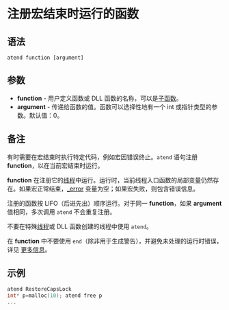 # 注册宏结束时运行的函数

## 语法

```
atend function [argument]
```

## 参数

- **function** - 用户定义函数或 DLL 函数的名称，可以是[子函数](../Language/IDP_DIR_SUB.md)。
- **argument** - 传递给函数的值。函数可以选择性地有一个 int 或指针类型的参数。默认值：0。

## 备注

有时需要在宏结束时执行特定代码，例如宏因错误终止。`atend` 语句注册 **function**，以在当前宏结束时运行。

**function** 在注册它的[线程](../Other/IDP_THREADS.md)中运行。运行时，当前线程入口函数的局部变量仍然存在。如果宏正常结束，[_error](IDP_ERR.md) 变量为空；如果宏失败，则包含错误信息。

注册的函数按 LIFO（后进先出）顺序运行。对于同一 **function**，如果 **argument** 值相同，多次调用 `atend` 不会重复注册。

不要在特殊[线程](../Other/IDP_THREADS.md)或 DLL 函数创建的线程中使用 `atend`。

在 **function** 中不要使用 `end`（除非用于生成警告），并避免未处理的运行时错误，详见 [更多信息](IDP_END.md)。

## 示例

```cpp
atend RestoreCapsLock
int* p=malloc(10); atend free p
...
```